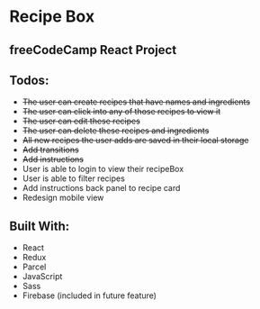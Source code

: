 # Recipe Box

## freeCodeCamp React Project

## Todos:

* ~~The user can create recipes that have names and ingredients~~
* ~~The user can click into any of those recipes to view it~~
* ~~The user can edit these recipes~~
* ~~The user can delete these recipes and ingredients~~
* ~~All new recipes the user adds are saved in their local storage~~
* ~~Add transitions~~
* ~~Add instructions~~
* User is able to login to view their recipeBox
* User is able to filter recipes
* Add instructions back panel to recipe card
* Redesign mobile view

## Built With:

* React
* Redux
* Parcel
* JavaScript
* Sass
* Firebase (included in future feature)
